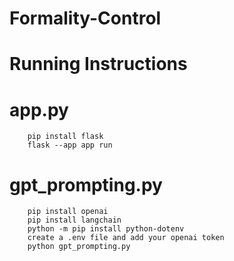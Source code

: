# Formality-Control
# Running Instructions
# app.py
```
    pip install flask
    flask --app app run
```
# gpt_prompting.py
```
    pip install openai
    pip install langchain
    python -m pip install python-dotenv
    create a .env file and add your openai token
    python gpt_prompting.py
```
    


